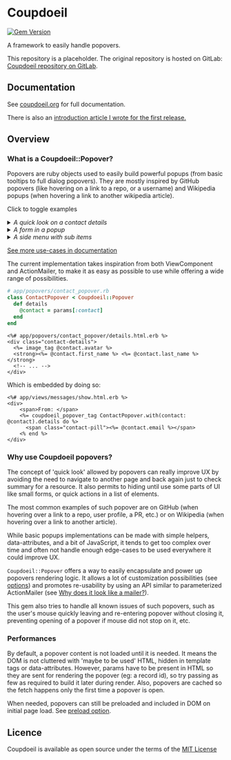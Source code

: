 # Coupdoeil
[![Gem Version](https://badge.fury.io/rb/coupdoeil.svg?icon=si%3Arubygems&icon_color=%23ff2600)](https://badge.fury.io/rb/coupdoeil)

A framework to easily handle popovers.

This repository is a placeholder. The original repository is hosted on GitLab: [Coupdoeil repository on GitLab](https://gitlab.com/Pagehey/coupdoeil).

## Documentation
See [coupdoeil.org](https://coupdoeil.org) for full documentation.

There is also an [introduction article I wrote for the first release.](https://dev.to/pagehey/coupdoeil-ruby-gem-174a)

## Overview

### What is a Coupdoeil::Popover?

Popovers are ruby objects used to easily build powerful popups (from basic tooltips to full dialog popovers).
They are mostly inspired by GitHub popovers (like hovering on a link to a repo, or a username)
and Wikipedia popups (when hovering a link to another wikipedia article).

Click to toggle examples
<details>
    <summary><i>A quick look on a contact details</i></summary>
    <img src="https://coupdoeil.org/overview-example.gif" alt="popover example" />
</details>
<details>
    <summary><i>A form in a popup</i></summary>
    <img src="https://coupdoeil.org/overview-example-2.gif" alt="popover example" />
</details>
<details>
    <summary><i>A side menu with sub items</i></summary>
    <img src="https://coupdoeil.org/overview-example-3.gif" alt="side menu with sub items popover example" />
</details>

[See more use-cases in documentation](https://coupdoeil.org/case-studies.html)

The current implementation takes inspiration from both ViewComponent and ActionMailer, to make it as easy as possible to use while offering a wide range of possibilities.

```ruby
# app/popovers/contact_popover.rb
class ContactPopover < Coupdoeil::Popover
  def details
    @contact = params[:contact]
  end
end
```

```erb
<%# app/popovers/contact_popover/details.html.erb %>
<div class="contact-details">
  <%= image_tag @contact.avatar %>
  <strong><%= @contact.first_name %> <%= @contact.last_name %></strong>
  <!-- ... -->
</div>
```

Which is embedded by doing so:

```erb
<%# app/views/messages/show.html.erb %>
<div>
    <span>From: </span>
    <%= coupdoeil_popover_tag ContactPopover.with(contact: @contact).details do %>
      <span class="contact-pill"><%= @contact.email %></span>
    <% end %>
</div>
```

### Why use Coupdoeil popovers?

The concept of 'quick look' allowed by popovers can really improve UX by avoiding the need to navigate to another page and back again just to check summary for a resource.
It also permits to hiding until use some parts of UI like small forms, or quick actions in a list of elements.

The most common examples of such popover are on GitHub (when hovering over a link to a repo, user profile, a PR, etc.) or on
Wikipedia (when hovering over a link to another article).

While basic popups implementations can be made with simple helpers, data-attributes, and a bit of JavaScript,
it tends to get too complex over time and often not handle enough edge-cases to be used everywhere it could improve UX.

`Coupdoeil::Popover` offers a way to easily encapsulate and power up popovers rendering logic.
It allows a lot of customization possibilities (see [options](https://coupdoeil.org/opts.html)) and promotes re-usability by using an API similar to
parameterized ActionMailer (see [Why does it look like a mailer?](https://coupdoeil.org/architectural-decisions.html#why-does-it-look-like-a-mailer)).

This gem also tries to handle all known issues of such popovers, such as
the user's mouse quickly leaving and re-entering popover without closing it,
preventing opening of a popover if mouse did not stop on it, etc.

### Performances

By default, a popover content is not loaded until it is needed.
It means the DOM is not cluttered with 'maybe to be used' HTML, hidden in template tags or data-attributes.
However, params have to be present in HTML so they are sent for rendering the popover (eg: a record id),
so try passing as few as required to build it later during render.
Also, popovers are cached so the fetch happens only the first time a popover is open.

When needed, popovers can still be preloaded and included in DOM on initial page load. See [preload option](https://coupdoeil.org/options/loading.html).

## Licence 
Coupdoeil is available as open source under the terms of the [MIT License](http://opensource.org/licenses/MIT)
